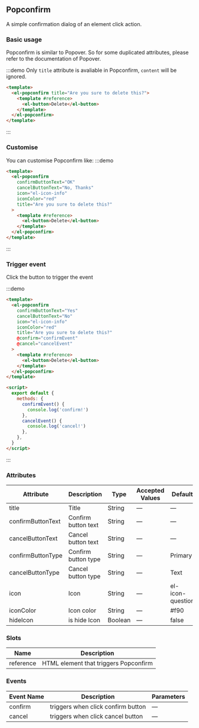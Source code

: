 ## Popconfirm

A simple confirmation dialog of an element click action.

### Basic usage

Popconfirm is similar to Popover. So for some duplicated attributes, please refer to the documentation of Popover.

:::demo Only `title` attribute is avaliable in Popconfirm, `content` will be ignored.

```html
<template>
  <el-popconfirm title="Are you sure to delete this?">
    <template #reference>
      <el-button>Delete</el-button>
    </template>
  </el-popconfirm>
</template>
```

:::

### Customise

You can customise Popconfirm like:
:::demo

```html
<template>
  <el-popconfirm
    confirmButtonText="OK"
    cancelButtonText="No, Thanks"
    icon="el-icon-info"
    iconColor="red"
    title="Are you sure to delete this?"
  >
    <template #reference>
      <el-button>Delete</el-button>
    </template>
  </el-popconfirm>
</template>
```

:::

### Trigger event

Click the button to trigger the event

:::demo

```html
<template>
  <el-popconfirm
    confirmButtonText="Yes"
    cancelButtonText="No"
    icon="el-icon-info"
    iconColor="red"
    title="Are you sure to delete this?"
    @confirm="confirmEvent"
    @cancel="cancelEvent"
  >
    <template #reference>
      <el-button>Delete</el-button>
    </template>
  </el-popconfirm>
</template>

<script>
  export default {
    methods: {
      confirmEvent() {
        console.log('confirm!')
      },
      cancelEvent() {
        console.log('cancel!')
      },
    },
  }
</script>
```

:::

### Attributes

| Attribute         | Description         | Type    | Accepted Values | Default          |
| ----------------- | ------------------- | ------- | --------------- | ---------------- |
| title             | Title               | String  | —               | —                |
| confirmButtonText | Confirm button text | String  | —               | —                |
| cancelButtonText  | Cancel button text  | String  | —               | —                |
| confirmButtonType | Confirm button type | String  | —               | Primary          |
| cancelButtonType  | Cancel button type  | String  | —               | Text             |
| icon              | Icon                | String  | —               | el-icon-question |
| iconColor         | Icon color          | String  | —               | #f90             |
| hideIcon          | is hide Icon        | Boolean | —               | false            |

### Slots

| Name      | Description                           |
| --------- | ------------------------------------- |
| reference | HTML element that triggers Popconfirm |

### Events

| Event Name | Description                        | Parameters |
| ---------- | ---------------------------------- | ---------- |
| confirm    | triggers when click confirm button | —          |
| cancel     | triggers when click cancel button  | —          |
